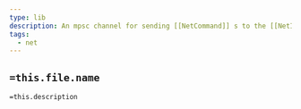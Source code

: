 ```yaml
---
type: lib
description: An mpsc channel for sending [[NetCommand]] s to the [[NetInterface]]
tags:
  - net
---
```


## `=this.file.name`

`=this.description`